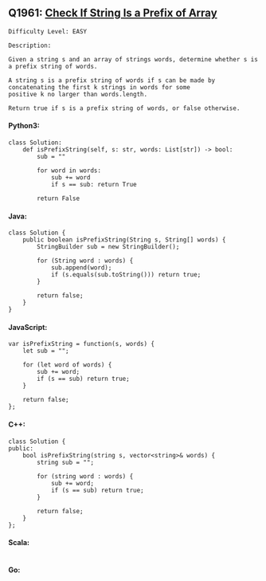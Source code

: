 ## Q1961: [Check If String Is a Prefix of Array](https://leetcode.com/problems/check-if-string-is-a-prefix-of-array/)

```
Difficulty Level: EASY
```

```
Description:

Given a string s and an array of strings words, determine whether s is a prefix string of words.

A string s is a prefix string of words if s can be made by concatenating the first k strings in words for some
positive k no larger than words.length.

Return true if s is a prefix string of words, or false otherwise.
```

#### Python3:

```
class Solution:
    def isPrefixString(self, s: str, words: List[str]) -> bool:
        sub = ""

        for word in words:
            sub += word
            if s == sub: return True

        return False
```

#### Java:

```
class Solution {
    public boolean isPrefixString(String s, String[] words) {
        StringBuilder sub = new StringBuilder();

        for (String word : words) {
            sub.append(word);
            if (s.equals(sub.toString())) return true;
        }

        return false;
    }
}
```

#### JavaScript:

```
var isPrefixString = function(s, words) {
    let sub = "";

    for (let word of words) {
        sub += word;
        if (s == sub) return true;
    }

    return false;
};
```

#### C++:

```
class Solution {
public:
    bool isPrefixString(string s, vector<string>& words) {
        string sub = "";

        for (string word : words) {
            sub += word;
            if (s == sub) return true;
        }

        return false;
    }
};
```

#### Scala:

```

```

#### Go:

```

```